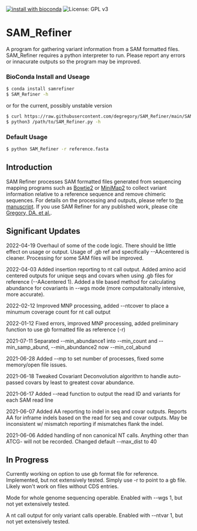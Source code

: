 [![install with bioconda](https://img.shields.io/badge/install%20with-bioconda-brightgreen.svg?style=flat)](http://bioconda.github.io/recipes/samrefiner/README.html)
![License: GPL v3](https://img.shields.io/badge/License-GPL%20v3-brightgreen.svg)

# SAM_Refiner
A program for gathering variant information from a SAM formatted files.  SAM_Refiner requires a python interpreter to run.  Please report any errors or innacurate outputs so the program may be improved.


### BioConda Install and Useage

```bash
$ conda install samrefiner
$ SAM_Refiner -h
```
or for the current, possibly unstable version
```bash
$ curl https://raw.githubusercontent.com/degregory/SAM_Refiner/main/SAM_Refiner.py -o SAM_Refiner.py
$ python3 /path/to/SAM_Refiner.py -h
```


### Default Usage

```bash
$ python SAM_Refiner -r reference.fasta
```

## Introduction

SAM Refiner processes SAM formatted files generated from sequencing mapping programs such as [Bowtie2](http://bowtie-bio.sourceforge.net/bowtie2/index.shtml) or [MiniMap2](https://github.com/lh3/minimap2) to collect variant information relative to a reference sequence and remove chimeric sequences.  For details on the processing and outputs, please refer to [the manuscript][link].  If you use SAM Refiner for any published work, please cite [Gregory, DA. et al.][link].

## Significant Updates
2022-04-19
Overhaul of some of the code logic.  There should be little effect on usage or output.  Usage of .gb ref and specifically --AAcentered is cleaner.  Processing for some SAM files will be improved.

2022-04-03
Added insertion reporting to nt call output.  Added amino acid centered outputs for unique seqs and covars when using .gb files for reference (--AAcentered 1).  Added a tile based method for calculating abundance for covariants in --wgs mode (more computaitonally intensive, more accurate).

2022-02-12
Improved MNP processing, added --ntcover to place a minumum coverage count for nt call output

2022-01-12
Fixed errors, improved MNP processing, added preliminary function to use gb formatted file as reference (-r)

2021-07-11
Separated --min_abundance1 into --min_count and --min_samp_abund, --min_abundance2 now --min_col_abund

2021-06-28
Added --mp to set number of processes, fixed some memory/open file issues.

2021-06-18
Tweaked Covariant Deconvolution algorithm to handle auto-passed covars by least to greatest covar abundance.

2021-06-17
Added --read function to output the read ID and variants for each SAM read line

2021-06-07
Added AA reporting to indel in seq and covar outputs.  Reports AA for inframe indels based on the read for seq and covar outputs.  May be inconsistent w/ mismatch reporting if mismatches flank the indel.  


2021-06-06 
Added handling of non canonical NT calls.  Anything other than ATCG- will not be recorded.
Changed default --max_dist to 40




## In Progress
Currently working on option to use gb format file for reference.  Implemented, but not extensively tested.  Simply use -r to point to a gb file.  Likely won't work on files without CDS entries.

Mode for whole genome sequencing operable.  Enabled with --wgs 1, but not yet extensively tested.

A nt call output for only variant calls operable.  Enabled with --ntvar 1, but not yet extensively tested.


[doi]: https://doi.org/10.1101/2021.06.24.21259469
[link]: https://www.mdpi.com/1999-4915/13/8/1647



